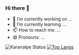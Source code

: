 ### Hi there 👋

- 🔭 I’m currently working on ...
- 🌱 I’m currently learning ...
- 📫 How to reach me: ...
- 😄 Pronouns: ...

![Karanalpe Status](https://readmestats.999857.xyz/api?username=WilliamAlves9&show_icons=true&theme=radical&count_private=true)
[![Top Langs](https://github-readme-stats.vercel.app/api/top-langs/?username=WilliamAlves9)](https://github.com/anuraghazra/github-readme-stats)
